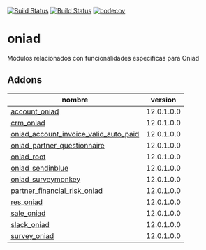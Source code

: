 [![Build Status](https://runbot.nodrizatech.com/runbot/badge/35/12.0.svg)](https://runbot.nodrizatech.com/runbot/repo/https-github-com-odoonodrizatech-oniad-35)
[![Build Status](https://travis-ci.org/OdooNodrizaTech/oniad.svg?branch=12.0)](https://travis-ci.org/OdooNodrizaTech/oniad)
[![codecov](https://codecov.io/gh/OdooNodrizaTech/oniad/branch/12.0/graph/badge.svg)](https://codecov.io/gh/OdooNodrizaTech/oniad)

oniad
=========
Módulos relacionados con funcionalidades específicas para Oniad


Addons
----------------
nombre | version
--- | ---
[account_oniad](account_oniad/) | 12.0.1.0.0
[crm_oniad](crm_oniad/) | 12.0.1.0.0
[oniad_account_invoice_valid_auto_paid](oniad_account_invoice_valid_auto_paid/) | 12.0.1.0.0
[oniad_partner_questionnaire](oniad_partner_questionnaire/) | 12.0.1.0.0
[oniad_root](oniad_root/) | 12.0.1.0.0
[oniad_sendinblue](oniad_sendinblue/) | 12.0.1.0.0
[oniad_surveymonkey](oniad_surveymonkey/) | 12.0.1.0.0
[partner_financial_risk_oniad](partner_financial_risk_oniad/) | 12.0.1.0.0
[res_oniad](res_oniad/) | 12.0.1.0.0
[sale_oniad](sale_oniad/) | 12.0.1.0.0
[slack_oniad](slack_oniad/) | 12.0.1.0.0
[survey_oniad](survey_oniad/) | 12.0.1.0.0
